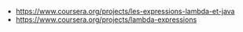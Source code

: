 - https://www.coursera.org/projects/les-expressions-lambda-et-java
- https://www.coursera.org/projects/lambda-expressions
